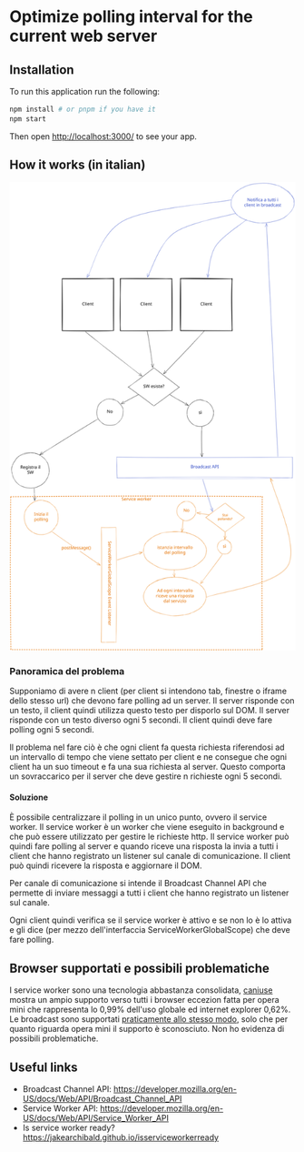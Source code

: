 # Optimize polling interval for the current web server

## Installation
To run this application run the following:

```bash
npm install # or pnpm if you have it
npm start
```

Then open [http://localhost:3000/](http://localhost:3000/) to see your app.

## How it works (in italian)

![Docs](./docs/sw.svg)

### Panoramica del problema
Supponiamo di avere n client (per client si intendono tab, finestre o iframe dello stesso url) che devono fare polling ad un server. Il server risponde con un testo, il client quindi utilizza questo testo per disporlo sul DOM. Il server risponde con un testo diverso ogni 5 secondi. Il client quindi deve fare polling ogni 5 secondi.

Il problema nel fare ciò è che ogni client fa questa richiesta riferendosi ad un intervallo di tempo che viene settato per client e ne consegue che ogni client ha un suo timeout e fa una sua richiesta al server. Questo comporta un sovraccarico per il server che deve gestire n richieste ogni 5 secondi.

#### Soluzione
È possibile centralizzare il polling in un unico punto, ovvero il service worker. Il service worker è un worker che viene eseguito in background e che può essere utilizzato per gestire le richieste http. Il service worker può quindi fare polling al server e quando riceve una risposta la invia a tutti i client che hanno registrato un listener sul canale di comunicazione. Il client può quindi ricevere la risposta e aggiornare il DOM.

Per canale di comunicazione si intende il Broadcast Channel API che permette di inviare messaggi a tutti i client che hanno registrato un listener sul canale.

Ogni client quindi verifica se il service worker è attivo e se non lo è lo attiva e gli dice (per mezzo dell'interfaccia ServiceWorkerGlobalScope) che deve fare polling.

## Browser supportati e possibili problematiche
I service worker sono una tecnologia abbastanza consolidata, [caniuse](https://caniuse.com/serviceworkers) mostra un ampio supporto verso tutti i browser eccezion fatta per opera mini che rappresenta lo 0,99% dell'uso globale ed internet explorer 0,62%.
Le broadcast sono supportati [praticamente allo stesso modo](https://caniuse.com/?search=broadcast), solo che per quanto riguarda opera mini il supporto è sconosciuto.
Non ho evidenza di possibili problematiche.

## Useful links
- Broadcast Channel API: https://developer.mozilla.org/en-US/docs/Web/API/Broadcast_Channel_API
- Service Worker API: https://developer.mozilla.org/en-US/docs/Web/API/Service_Worker_API
- Is service worker ready? https://jakearchibald.github.io/isserviceworkerready
